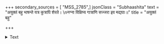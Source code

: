 +++
secondary_sources = [ "MSS_2785",]
jsonClass = "Subhaashita"
text = "अयुक्तं बहु भाषन्ते यत्र कुत्रापि शेरते।  \nनग्ना विक्षिप्य गात्राणि सज्जरा इव मद्यपाः॥"
title = "अयुक्तं बहु"

+++

<details><summary>Text</summary>

अयुक्तं बहु भाषन्ते यत्र कुत्रापि शेरते।  
नग्ना विक्षिप्य गात्राणि सज्जरा इव मद्यपाः॥
</details>

